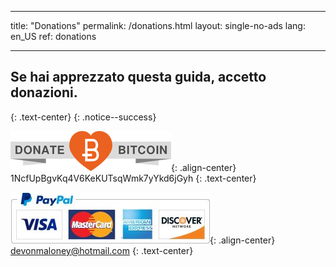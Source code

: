 * * *

title: "Donations" permalink: /donations.html layout: single-no-ads lang: en_US ref: donations

* * *

## Se hai apprezzato questa guida, accetto donazioni.

{: .text-center} {: .notice--success}

![Bitcoin](images/donate_64.png){: .align-center} 1NcfUpBgvKq4V6KeKUTsqWmk7yYkd6jGyh {: .text-center}

![PayPal](images/paypal.jpg){: .align-center} devonmaloney@hotmail.com {: .text-center}